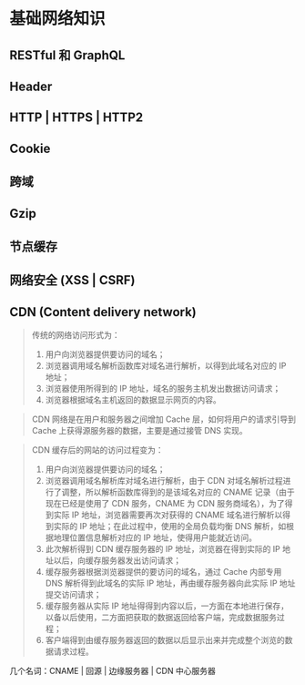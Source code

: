 # 基础网络知识

## RESTful 和 GraphQL

## Header

## HTTP | HTTPS | HTTP2

## Cookie

## 跨域

## Gzip

## 节点缓存

## 网络安全 (XSS | CSRF)

## CDN (Content delivery network)

> 传统的网络访问形式为：
>
> 1.  用户向浏览器提供要访问的域名；
> 1.  浏览器调用域名解析函数库对域名进行解析，以得到此域名对应的 IP 地址；
> 1.  浏览器使用所得到的 IP 地址，域名的服务主机发出数据访问请求；
> 1.  浏览器根据域名主机返回的数据显示网页的内容。

> CDN 网络是在用户和服务器之间增加 Cache 层，如何将用户的请求引导到 Cache 上获得源服务器的数据，主要是通过接管 DNS 实现。

> CDN 缓存后的网站的访问过程变为：
>
> 1.  用户向浏览器提供要访问的域名；
> 1.  浏览器调用域名解析库对域名进行解析，由于 CDN 对域名解析过程进行了调整，所以解析函数库得到的是该域名对应的 CNAME 记录（由于现在已经是使用了 CDN 服务，CNAME 为 CDN 服务商域名），为了得到实际 IP 地址，浏览器需要再次对获得的 CNAME 域名进行解析以得到实际的 IP 地址；在此过程中，使用的全局负载均衡 DNS 解析，如根据地理位置信息解析对应的 IP 地址，使得用户能就近访问。
> 1.  此次解析得到 CDN 缓存服务器的 IP 地址，浏览器在得到实际的 IP 地址以后，向缓存服务器发出访问请求；
> 1.  缓存服务器根据浏览器提供的要访问的域名，通过 Cache 内部专用 DNS 解析得到此域名的实际 IP 地址，再由缓存服务器向此实际 IP 地址提交访问请求；
> 1.  缓存服务器从实际 IP 地址得得到内容以后，一方面在本地进行保存，以备以后使用，二方面把获取的数据返回给客户端，完成数据服务过程；
> 1.  客户端得到由缓存服务器返回的数据以后显示出来并完成整个浏览的数据请求过程。

几个名词：CNAME | 回源 | 边缘服务器 | CDN 中心服务器

